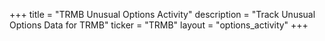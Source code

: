 +++
title = "TRMB Unusual Options Activity"
description = "Track Unusual Options Data for TRMB"
ticker = "TRMB"
layout = "options_activity"
+++

